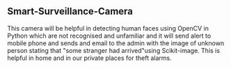 ## Smart-Surveillance-Camera
This camera will be helpful in detecting human faces using OpenCV in Python which are not recognised and unfamiliar and it will send alert to mobile phone and sends and email to the admin with the image of unknown person stating that "some stranger had arrived"using Scikit-image. This is helpful in home and in our private places for theft alarms.
